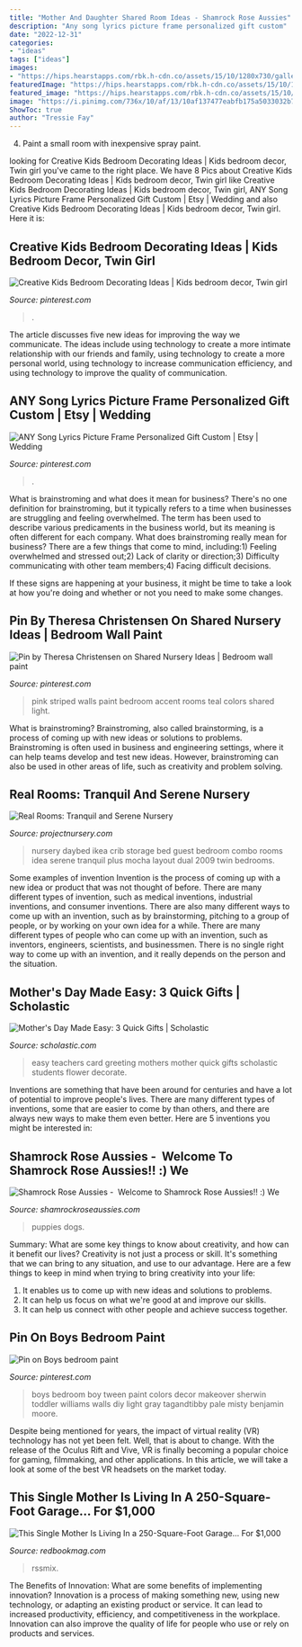 ```yaml
---
title: "Mother And Daughter Shared Room Ideas - Shamrock Rose Aussies"
description: "Any song lyrics picture frame personalized gift custom"
date: "2022-12-31"
categories:
- "ideas"
tags: ["ideas"]
images:
- "https://hips.hearstapps.com/rbk.h-cdn.co/assets/15/10/1280x730/gallery_1425489461-rbk-mother-living-in-garage.png?resize=768:*"
featuredImage: "https://hips.hearstapps.com/rbk.h-cdn.co/assets/15/10/1280x730/gallery_1425489461-rbk-mother-living-in-garage.png?resize=768:*"
featured_image: "https://hips.hearstapps.com/rbk.h-cdn.co/assets/15/10/1280x730/gallery_1425489461-rbk-mother-living-in-garage.png?resize=768:*"
image: "https://i.pinimg.com/736x/10/af/13/10af137477eabfb175a5033032b7d87d.jpg"
ShowToc: true
author: "Tressie Fay"
---
```



4. Paint a small room with inexpensive spray paint.

	

		
looking for Creative Kids Bedroom Decorating Ideas | Kids bedroom decor, Twin girl you've came to the right place. We have 8 Pics about Creative Kids Bedroom Decorating Ideas | Kids bedroom decor, Twin girl like Creative Kids Bedroom Decorating Ideas | Kids bedroom decor, Twin girl, ANY Song Lyrics Picture Frame Personalized Gift Custom | Etsy | Wedding and also Creative Kids Bedroom Decorating Ideas | Kids bedroom decor, Twin girl. Here it is:
		
    
## Creative Kids Bedroom Decorating Ideas | Kids Bedroom Decor, Twin Girl

<img loading=lazy src="https://i.pinimg.com/736x/10/af/13/10af137477eabfb175a5033032b7d87d.jpg" onerror="this.onerror=null;this.src='https://tse4.mm.bing.net/th?id=OIP.UZ3yznHrTGfOidqnCHMysQHaLH&amp;pid=15.1';" alt="Creative Kids Bedroom Decorating Ideas | Kids bedroom decor, Twin girl">

_Source: pinterest.com_

>. 

	

The article discusses five new ideas for improving the way we communicate. The ideas include using technology to create a more intimate relationship with our friends and family, using technology to create a more personal world, using technology to increase communication efficiency, and using technology to improve the quality of communication.

    
## ANY Song Lyrics Picture Frame Personalized Gift Custom | Etsy | Wedding

<img loading=lazy src="https://i.pinimg.com/originals/b7/43/69/b74369a15efb277641c6729ff47f5624.jpg" onerror="this.onerror=null;this.src='https://tse2.mm.bing.net/th?id=OIP.S_CVSadADTXbzy4-UL6t5gHaLJ&amp;pid=15.1';" alt="ANY Song Lyrics Picture Frame Personalized Gift Custom | Etsy | Wedding">

_Source: pinterest.com_

>. 

	

What is brainstroming and what does it mean for business?
There's no one definition for brainstroming, but it typically refers to a time when businesses are struggling and feeling overwhelmed. The term has been used to describe various predicaments in the business world, but its meaning is often different for each company. 
What does brainstroming really mean for business? There are a few things that come to mind, including:1) Feeling overwhelmed and stressed out;2) Lack of clarity or direction;3) Difficulty communicating with other team members;4) Facing difficult decisions. 

If these signs are happening at your business, it might be time to take a look at how you're doing and whether or not you need to make some changes.

    
## Pin By Theresa Christensen On Shared Nursery Ideas | Bedroom Wall Paint

<img loading=lazy src="https://i.pinimg.com/736x/1a/3d/38/1a3d38cc0c6cd4c1379a507ed8f1b7e9--light-blue-color-blue-colors.jpg" onerror="this.onerror=null;this.src='https://tse2.mm.bing.net/th?id=OIP.3WSYBgdBZYDLh0s6E5aL9AHaJ4&amp;pid=15.1';" alt="Pin by Theresa Christensen on Shared Nursery Ideas | Bedroom wall paint">

_Source: pinterest.com_

>pink striped walls paint bedroom accent rooms teal colors shared light. 

	

What is brainstroming?
Brainstroming, also called brainstorming, is a process of coming up with new ideas or solutions to problems. Brainstroming is often used in business and engineering settings, where it can help teams develop and test new ideas. However, brainstroming can also be used in other areas of life, such as creativity and problem solving.

    
## Real Rooms: Tranquil And Serene Nursery

<img loading=lazy src="http://projectnursery.com/wp-content/uploads/2009/02/tan3.jpg" onerror="this.onerror=null;this.src='https://tse1.mm.bing.net/th?id=OIP.vr7IBlJr-iXl_0dgBgUcZQHaIm&amp;pid=15.1';" alt="Real Rooms: Tranquil and Serene Nursery">

_Source: projectnursery.com_

>nursery daybed ikea crib storage bed guest bedroom combo rooms idea serene tranquil plus mocha layout dual 2009 twin bedrooms. 

	

Some examples of invention
Invention is the process of coming up with a new idea or product that was not thought of before. There are many different types of invention, such as medical inventions, industrial inventions, and consumer inventions. 
There are also many different ways to come up with an invention, such as by brainstorming, pitching to a group of people, or by working on your own idea for a while. 
There are many different types of people who can come up with an invention, such as inventors, engineers, scientists, and businessmen. 
There is no single right way to come up with an invention, and it really depends on the person and the situation.

    
## Mother&#039;s Day Made Easy: 3 Quick Gifts | Scholastic

<img loading=lazy src="https://www.scholastic.com/content/dam/teachers/blogs/genia-connell/migrated-files/img_1314_768x1024.jpg" onerror="this.onerror=null;this.src='https://tse2.mm.bing.net/th?id=OIP.C_EPXfHpcX6S5NKF5PFNZgHaJ4&amp;pid=15.1';" alt="Mother&#039;s Day Made Easy: 3 Quick Gifts | Scholastic">

_Source: scholastic.com_

>easy teachers card greeting mothers mother quick gifts scholastic students flower decorate. 

	

Inventions are something that have been around for centuries and have a lot of potential to improve people's lives. There are many different types of inventions, some that are easier to come by than others, and there are always new ways to make them even better. Here are 5 inventions you might be interested in: 

    
## Shamrock Rose Aussies - ﻿﻿﻿ Welcome To Shamrock Rose Aussies!! :) We

<img loading=lazy src="http://shamrockroseaussies.com/yahoo_site_admin/assets/images/DSC_0235.41175350_std.JPG" onerror="this.onerror=null;this.src='https://tse3.mm.bing.net/th?id=OIP.jxU6ZtEj8NX8cZU62s4xMwHaE-&amp;pid=15.1';" alt="Shamrock Rose Aussies - ﻿﻿﻿ Welcome to Shamrock Rose Aussies!! :) We">

_Source: shamrockroseaussies.com_

>puppies dogs. 

	

Summary: What are some key things to know about creativity, and how can it benefit our lives?
Creativity is not just a process or skill. It's something that we can bring to any situation, and use to our advantage. Here are a few things to keep in mind when trying to bring creativity into your life:
1. It enables us to come up with new ideas and solutions to problems.
2. It can help us focus on what we're good at and improve our skills.
3. It can help us connect with other people and achieve success together.

    
## Pin On Boys Bedroom Paint

<img loading=lazy src="https://i.pinimg.com/originals/b7/97/04/b79704e3294fe15f7bc4ebc95ad3b2af.jpg" onerror="this.onerror=null;this.src='https://tse3.mm.bing.net/th?id=OIP.tx2mIYIwihhpF4XiKrnOEAHaKX&amp;pid=15.1';" alt="Pin on Boys bedroom paint">

_Source: pinterest.com_

>boys bedroom boy tween paint colors decor makeover sherwin toddler williams walls diy light gray tagandtibby pale misty benjamin moore. 

	

Despite being mentioned for years, the impact of virtual reality (VR) technology has not yet been felt. Well, that is about to change. With the release of the Oculus Rift and Vive, VR is finally becoming a popular choice for gaming, filmmaking, and other applications. In this article, we will take a look at some of the best VR headsets on the market today.

    
## This Single Mother Is Living In A 250-Square-Foot Garage... For $1,000

<img loading=lazy src="https://hips.hearstapps.com/rbk.h-cdn.co/assets/15/10/1280x730/gallery_1425489461-rbk-mother-living-in-garage.png?resize=768:*" onerror="this.onerror=null;this.src='https://tse2.mm.bing.net/th?id=OIP.H1S9JSbaTBoQyv_W27FnPgHaEO&amp;pid=15.1';" alt="This Single Mother Is Living In a 250-Square-Foot Garage... For $1,000">

_Source: redbookmag.com_

>rssmix. 

	

The Benefits of Innovation: What are some benefits of implementing innovation?
Innovation is a process of making something new, using new technology, or adapting an existing product or service. It can lead to increased productivity, efficiency, and competitiveness in the workplace. Innovation can also improve the quality of life for people who use or rely on products and services.

